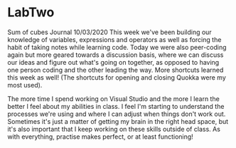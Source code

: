 # LabTwo
Sum of cubes
Journal 10/03/2020
This week we've been building our knowledge of variables, expressions and operators as well as forcing the habit of taking notes while learning code. Today we were also peer-coding again but more geared towards a discussion basis, where we can discuss our ideas and figure out what's going on together, as opposed to having one person coding and the other leading the way. More shortcuts learned this week as well! (The shortcuts for opening and closing Quokka were my most used).

The more time I spend working on Visual Studio and the more I learn the better I feel about my abilities in class. I feel I'm starting to understand the processes we're using and where I can adjust when things don't work out. Sometimes it's just a matter of getting my brain in the right head space, but it's also important that I keep working on these skills outside of class. As with everything, practise makes perfect, or at least functioning!